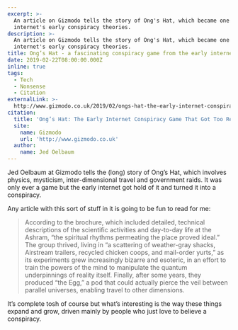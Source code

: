 ```yaml
---
excerpt: >-
  An article on Gizmodo tells the story of Ong's Hat, which became one of the
  internet's early conspiracy theories.
description: >-
  An article on Gizmodo tells the story of Ong's Hat, which became one of the
  internet's early conspiracy theories.
title: Ong’s Hat - a fascinating conspiracy game from the early internet
date: 2019-02-22T08:00:00.000Z
inline: true
tags:
  - Tech
  - Nonsense
  - Citation
externalLink: >-
  http://www.gizmodo.co.uk/2019/02/ongs-hat-the-early-internet-conspiracy-game-that-got-too-real/
citation:
  title: 'Ong’s Hat: The Early Internet Conspiracy Game That Got Too Real'
  site:
    name: Gizmodo
    url: 'http://www.gizmodo.co.uk'
  author:
    name: Jed Oelbaum
---
```

Jed Oelbaum at Gizmodo tells the (long) story of Ong’s Hat, which involves physics, mysticism, inter-dimensional travel and government raids. It was only ever a game but the early internet got hold of it and turned it into a conspiracy.

Any article with this sort of stuff in it is going to be fun to read for me:

> According to the brochure, which included detailed, technical descriptions of the scientific activities and day-to-day life at the Ashram, “the spiritual rhythms permeating the place proved ideal.” The group thrived, living in “a scattering of weather-gray shacks, Airstream trailers, recycled chicken coops, and mail-order yurts,” as its experiments grew increasingly bizarre and esoteric, in an effort to train the powers of the mind to manipulate the quantum underpinnings of reality itself. Finally, after some years, they produced “the Egg,” a pod that could actually pierce the veil between parallel universes, enabling travel to other dimensions.  

It’s complete tosh of course but what’s interesting is the way these things expand and grow, driven mainly by people who just love to believe a conspiracy.



